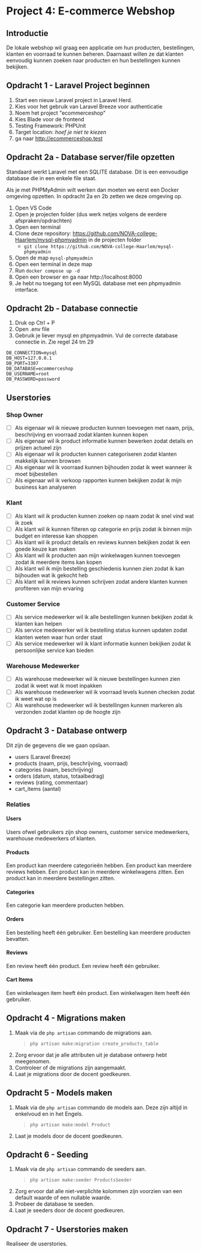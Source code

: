 # Project 4: E-commerce Webshop

## Introductie

De lokale webshop wil graag een applicatie om hun producten, bestellingen, klanten en voorraad te kunnen beheren. Daarnaast willen ze dat klanten eenvoudig kunnen zoeken naar producten en hun bestellingen kunnen bekijken.

## Opdracht 1 - Laravel Project beginnen

1. Start een nieuw Laravel project in Laravel Herd.
2. Kies voor het gebruik van Laravel Breeze voor authenticatie
3. Noem het project "ecommerceshop"
4. Kies Blade voor de frontend
5. Testing Framework: PHPUnit
6. Target location: _hoef je niet te kiezen_
7. ga naar http://ecommerceshop.test

## Opdracht 2a - Database server/file opzetten

Standaard werkt Laravel met een SQLITE database. Dit is een eenvoudige database die in een enkele file staat.

Als je met PHPMyAdmin wilt werken dan moeten we eerst een Docker omgeving opzetten. In opdracht 2a en 2b zetten we deze omgeving op.

1. Open VS Code
2. Open je projecten folder (dus werk netjes volgens de eerdere afspraken/opdrachten)
3. Open een terminal
4. Clone deze repository: https://github.com/NOVA-college-Haarlem/mysql-phpmyadmin in de projecten folder
    - `git clone https://github.com/NOVA-college-Haarlem/mysql-phpmyadmin`
5. Open de map `mysql-phpmyadmin`
6. Open een terminal in deze map
7. Run `docker compose up -d`
8. Open een browser en ga naar http://localhost:8000
9. Je hebt nu toegang tot een MySQL database met een phpmyadmin interface.

## Opdracht 2b - Database connectie

1. Druk op Ctrl + P
2. Open .env file
3. Gebruik je liever mysql en phpmyadmin. Vul de correcte database connectie in. Zie regel 24 tm 29
```
DB_CONNECTION=mysql
DB_HOST=127.0.0.1
DB_PORT=3307
DB_DATABASE=ecommerceshop
DB_USERNAME=root
DB_PASSWORD=password
```

## Userstories

### Shop Owner
- [ ] Als eigenaar wil ik nieuwe producten kunnen toevoegen met naam, prijs, beschrijving en voorraad zodat klanten kunnen kopen
- [ ] Als eigenaar wil ik product informatie kunnen bewerken zodat details en prijzen actueel zijn
- [ ] Als eigenaar wil ik producten kunnen categoriseren zodat klanten makkelijk kunnen browsen
- [ ] Als eigenaar wil ik voorraad kunnen bijhouden zodat ik weet wanneer ik moet bijbestellen
- [ ] Als eigenaar wil ik verkoop rapporten kunnen bekijken zodat ik mijn business kan analyseren

### Klant
- [ ] Als klant wil ik producten kunnen zoeken op naam zodat ik snel vind wat ik zoek
- [ ] Als klant wil ik kunnen filteren op categorie en prijs zodat ik binnen mijn budget en interesse kan shoppen
- [ ] Als klant wil ik product details en reviews kunnen bekijken zodat ik een goede keuze kan maken
- [ ] Als klant wil ik producten aan mijn winkelwagen kunnen toevoegen zodat ik meerdere items kan kopen
- [ ] Als klant wil ik mijn bestelling geschiedenis kunnen zien zodat ik kan bijhouden wat ik gekocht heb
- [ ] Als klant wil ik reviews kunnen schrijven zodat andere klanten kunnen profiteren van mijn ervaring

### Customer Service
- [ ] Als service medewerker wil ik alle bestellingen kunnen bekijken zodat ik klanten kan helpen
- [ ] Als service medewerker wil ik bestelling status kunnen updaten zodat klanten weten waar hun order staat
- [ ] Als service medewerker wil ik klant informatie kunnen bekijken zodat ik persoonlijke service kan bieden

### Warehouse Medewerker
- [ ] Als warehouse medewerker wil ik nieuwe bestellingen kunnen zien zodat ik weet wat ik moet inpakken
- [ ] Als warehouse medewerker wil ik voorraad levels kunnen checken zodat ik weet wat op is
- [ ] Als warehouse medewerker wil ik bestellingen kunnen markeren als verzonden zodat klanten op de hoogte zijn

## Opdracht 3 - Database ontwerp

Dit zijn de gegevens die we gaan opslaan.
- users (Laravel Breeze)
- products (naam, prijs, beschrijving, voorraad)
- categories (naam, beschrijving)
- orders (datum, status, totaalbedrag)
- reviews (rating, commentaar)
- cart_items (aantal)

### Relaties

#### Users
Users ofwel gebruikers zijn shop owners, customer service medewerkers, warehouse medewerkers of klanten.

#### Products
Een product kan meerdere categorieën hebben.
Een product kan meerdere reviews hebben.
Een product kan in meerdere winkelwagens zitten.
Een product kan in meerdere bestellingen zitten.

#### Categories
Een categorie kan meerdere producten hebben.

#### Orders
Een bestelling heeft één gebruiker.
Een bestelling kan meerdere producten bevatten.

#### Reviews
Een review heeft één product.
Een review heeft één gebruiker.

#### Cart Items
Een winkelwagen item heeft één product.
Een winkelwagen item heeft één gebruiker.

## Opdracht 4 - Migrations maken

1. Maak via de `php artisan` commando de migrations aan. 
    > `php artisan make:migration create_products_table`
2. Zorg ervoor dat je alle attributen uit je database ontwerp hebt meegenomen.
3. Controleer of de migrations zijn aangemaakt.
4. Laat je migrations door de docent goedkeuren.

## Opdracht 5 - Models maken

1. Maak via de `php artisan` commando de models aan. Deze zijn altijd in enkelvoud en in het Engels.
   > `php artisan make:model Product`
2. Laat je models door de docent goedkeuren.

## Opdracht 6 - Seeding

1. Maak via de `php artisan` commando de seeders aan.
    > `php artisan make:seeder ProductsSeeder`
2. Zorg ervoor dat alle niet-verplichte kolommen zijn voorzien van een default waarde of een nullable waarde.
3. Probeer de database te seeden.
4. Laat je seeders door de docent goedkeuren.

## Opdracht 7 - Userstories maken

Realiseer de userstories.